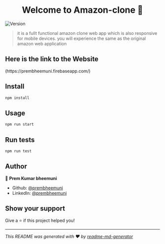 <h1 align="center">Welcome to Amazon-clone 👋</h1>
<p>
  <img alt="Version" src="https://img.shields.io/badge/version-0.1.0-blue.svg?cacheSeconds=2592000" />
</p>

> it is a fullt functional amazon clone web app which is also responsive for mobile devices. you will experience the same as the original amazon web application

<h2>Here is the link to the Website</h2>
(https://prembheemuni.firebaseapp.com/) 

## Install

```sh
npm install
```

## Usage

```sh
npm run start
```

## Run tests

```sh
npm run test
```

## Author

👤 **Prem Kumar bheemuni**

* Github: [@prembheemuni](https://github.com/prembheemuni)
* LinkedIn: [@prembheemuni](https://linkedin.com/in/prembheemuni)

## Show your support

Give a ⭐️ if this project helped you!

***
_This README was generated with ❤️ by [readme-md-generator](https://github.com/kefranabg/readme-md-generator)_
